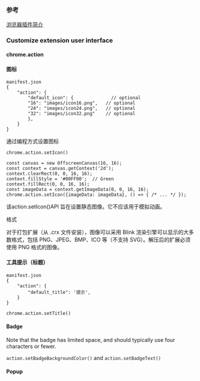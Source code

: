 ## 

### 参考
[浏览器插件简介](https://juejin.cn/post/6996519317042888740)

### Customize extension user interface

#### chrome.action

#### 图标

```
manifest.json
{
    "action": {
        "default_icon": {              // optional
        "16": "images/icon16.png",   // optional
        "24": "images/icon24.png",   // optional
        "32": "images/icon32.png"    // optional
        },
    }
}
```

通过编程方式设置图标

``` chrome.action.setIcon() ```

```
const canvas = new OffscreenCanvas(16, 16);
const context = canvas.getContext('2d');
context.clearRect(0, 0, 16, 16);
context.fillStyle = '#00FF00';  // Green
context.fillRect(0, 0, 16, 16);
const imageData = context.getImageData(0, 0, 16, 16);
chrome.action.setIcon({imageData: imageData}, () => { /* ... */ });
```
该action.setIcon()API 旨在设置静态图像。它不应该用于模拟动画。

格式

对于打包扩展（从 .crx 文件安装），图像可以采用 Blink 渲染引擎可以显示的大多数格式，包括 PNG、JPEG、BMP、ICO 等（不支持 SVG）。解压后的扩展必须使用 PNG 格式的图像。

#### 工具提示（标题）

```
manifest.json
{
    "action": {
        "default_title": '提示',
    }
}
```

``` chrome.action.setTitle() ```

#### Badge

Note that the badge has limited space, and should typically use four characters or fewer.

`action.setBadgeBackgroundColor()` and `action.setBadgeText()`


#### Popup
